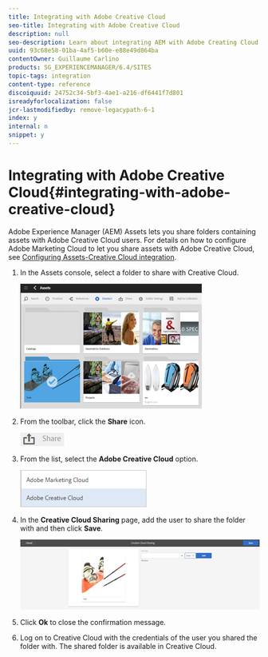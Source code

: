 ```yaml
---
title: Integrating with Adobe Creative Cloud
seo-title: Integrating with Adobe Creative Cloud
description: null
seo-description: Learn about integrating AEM with Adobe Creating Cloud.
uuid: 93c68e58-01ba-4af5-b60e-e88e49d864ba
contentOwner: Guillaume Carlino
products: SG_EXPERIENCEMANAGER/6.4/SITES
topic-tags: integration
content-type: reference
discoiquuid: 24752c34-5bf3-4ae1-a216-df6441f7d801
isreadyforlocalization: false
jcr-lastmodifiedby: remove-legacypath-6-1
index: y
internal: n
snippet: y
---
```


# Integrating with Adobe Creative Cloud{#integrating-with-adobe-creative-cloud}

Adobe Experience Manager (AEM) Assets lets you share folders containing assets with Adobe Creative Cloud users. For details on how to configure Adobe Marketing Cloud to let you share assets with Adobe Creative Cloud, see [Configuring Assets-Creative Cloud integration](../../administering/using/configure-assets-cc-integration.md).

1. In the Assets console, select a folder to share with Creative Cloud.

   ![](assets/chlimage_1-19.png)

1. From the toolbar, click the **Share** icon.

   ![](assets/chlimage_1-20.png)

1. From the list, select the **Adobe Creative Cloud** option.

   ![](assets/chlimage_1-21.png)

1. In the **Creative Cloud Sharing** page, add the user to share the folder with and then click **Save**.

   ![](assets/chlimage_1-22.png)

1. Click **Ok** to close the confirmation message.
1. Log on to Creative Cloud with the credentials of the user you shared the folder with. The shared folder is available in Creative Cloud.

